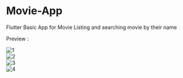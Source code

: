# Movie-App
 Flutter Basic App for Movie Listing and searching movie by their name

Preview : <br/>


![1](https://github.com/zaidqaiser/Movie-App/assets/114343092/fc5b4fa4-a835-4fcc-becb-309e4f947202) <br/>
![2](https://github.com/zaidqaiser/Movie-App/assets/114343092/17560c86-b2d5-4b53-88d7-76a1f3f46755) <br/>
![3](https://github.com/zaidqaiser/Movie-App/assets/114343092/13137cb7-013c-4ff8-9558-3875dff60062) <br/>
![4](https://github.com/zaidqaiser/Movie-App/assets/114343092/79f347e2-a3f9-4a3f-b39f-83e50ff2a00f) <br/>
